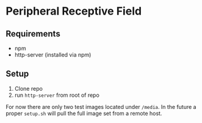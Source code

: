 # Peripheral Receptive Field

## Requirements

- npm
- http-server (installed via npm)

## Setup

1. Clone repo
2. run `http-server` from root of repo

For now there are only two test images located under `/media`. 
In the future a proper `setup.sh` will pull the full image set from a remote host.

